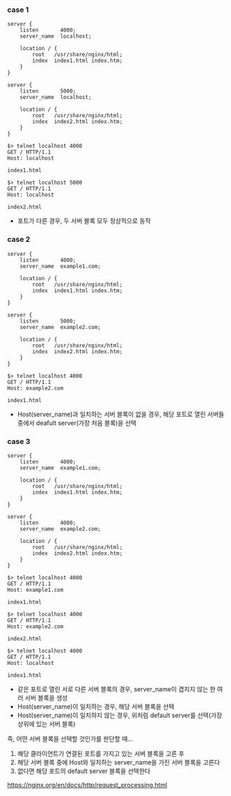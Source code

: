 ### case 1
```
server {
    listen       4000;
    server_name  localhost;

    location / {
        root   /usr/share/nginx/html;
        index  index1.html index.htm;
    }
}

server {
	listen 	     5000;
	server_name  localhost;
	
	location / {
		root   /usr/share/nginx/html;
		index  index2.html index.htm;
	}
}
```

```shell
$> telnet localhost 4000
GET / HTTP/1.1
Host: localhost

index1.html
```

```shell
$> telnet localhost 5000
GET / HTTP/1.1
Host: localhost

index2.html
```

- 포트가 다른 경우, 두 서버 블록 모두 정상적으로 동작

### case 2
```
server {
    listen       4000;
    server_name  example1.com;

    location / {
        root   /usr/share/nginx/html;
        index  index1.html index.htm;
    }
}

server {
	listen 	     5000;
	server_name  example2.com;
	
	location / {
		root   /usr/share/nginx/html;
		index  index2.html index.htm;
	}
}
```

```shell
$> telnet localhost 4000
GET / HTTP/1.1
Host: example2.com

index1.html
```

- Host(server_name)과 일치하는 서버 블록이 없을 경우, 해당 포트로 열린 서버들 중에서 deafult server(가장 처음 블록)을 선택

### case 3
```
server {
    listen       4000;
    server_name  example1.com;

    location / {
        root   /usr/share/nginx/html;
        index  index1.html index.htm;
    }
}

server {
	listen 	     4000;
	server_name  example2.com;
	
	location / {
		root   /usr/share/nginx/html;
		index  index2.html index.htm;
	}
}
```

```shell
$> telnet localhost 4000
GET / HTTP/1.1
Host: example1.com

index1.html
```

```shell
$> telnet localhost 4000
GET / HTTP/1.1
Host: example2.com

index2.html
```

```shell
$> telnet localhost 4000
GET / HTTP/1.1
Host: localhost

index1.html
```

- 같은 포트로 열린 서로 다른 서버 블록의 경우, server_name이 겹치지 않는 한 여러 서버 블록을 생성
- Host(server_name)이 일치하는 경우, 해당 서버 블록을 선택
- Host(server_name)이 일치하지 않는 경우, 위처럼 default server를 선택(가장 상위에 있는 서버 블록)

즉, 어떤 서버 블록을 선택할 것인가를 판단할 때...
1. 해당 클라이언트가 연결된 포트를 가지고 있는 서버 블록을 고른 후
2. 해당 서버 블록 중에 Host와 일치하는 server_name을 가진 서버 블록을 고른다
3. 없다면 해당 포트의 default server 블록을 선택한다

https://nginx.org/en/docs/http/request_processing.html
